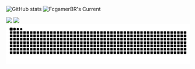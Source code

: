 ![GitHub stats](https://github-readme-stats.vercel.app/api?username=FcgamerBR&show_icons=true&theme=transparent&include_all_commits=true&count_private=true)
![FcgamerBR's Current](https://github-readme-streak-stats.herokuapp.com/?user=FcgamerBR&card_width=490&card_height=193"&theme=transparent&hide_border=false)

<div> 
  <a href = "mailto:fabricio.craftgamerbr22@gmail.com"><img src="https://img.shields.io/badge/-Gmail-%23333?style=for-the-badge&logo=gmail&logoColor=white" target="_blank"></a>
  <a href="https://www.linkedin.com/in/fabricio-santos-2b5b86236" target="_blank"><img src="https://img.shields.io/badge/-LinkedIn-%230077B5?style=for-the-badge&logo=linkedin&logoColor=white" target="_blank"></a>
</div>

<picture align="center">
  <source media="(prefers-color-scheme: dark)" srcset="https://raw.githubusercontent.com/FcgamerBR/FcgamerBR/output/github-contribution-grid-snake-dark.svg">
  <source media="(prefers-color-scheme: light)" srcset="https://raw.githubusercontent.com/FcgamerBR/FcgamerBR/output/github-contribution-grid-snake-dark.svg">
  <img align="center" alt="github contribution grid snake animation" src="https://raw.githubusercontent.com/FcgamerBR/FcgamerBR/output/github-contribution-grid-snake.svg">
</picture>
